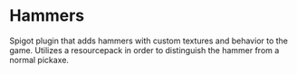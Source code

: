 # Hammers
Spigot plugin that adds hammers with custom textures and behavior to the game. Utilizes a resourcepack in order to distinguish the hammer from a normal pickaxe.
